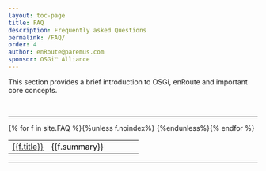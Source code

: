 ```yaml
---
layout: toc-page
title: FAQ 
description: Frequently asked Questions 
permalink: /FAQ/
order: 4
author: enRoute@paremus.com
sponsor: OSGi™ Alliance 
---
```


This section provides a brief introduction to OSGi, enRoute and important core concepts. 

<br>
<hr>
<style>
table, td, th {    
    text-align: left;
}

table {
    width: 100%;
}

th {
    padding: 15px;
    color: Black;
}
td {
    padding 10px;
    color: Black;
}
</style>
<table>
        <colgroup>
                <col style="width:30%">
                <col style="width:70%">
        </colgroup>
{% for f in site.FAQ %}{%unless f.noindex%}<tr>
        <td><a href="{{f.url}}">{{f.title}}</a></td><td> {{f.summary}}</td>
</tr>
{%endunless%}{% endfor %}

</table>


---
